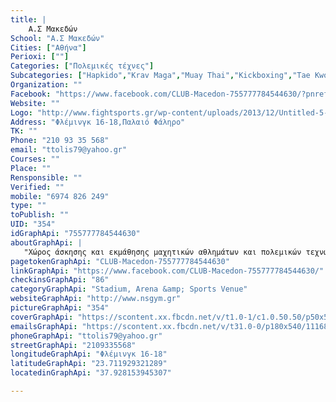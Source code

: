 ```yaml
---
title: |
    Α.Σ Μακεδών
School: "Α.Σ Μακεδών"
Cities: ["Αθήνα"]
Perioxi: [""]
Categories: ["Πολεμικές τέχνες"]
Subcategories: ["Hapkido","Krav Maga","Muay Thai","Kickboxing","Tae Kwon Do  "]
Organization: ""
Facebook: "https://www.facebook.com/CLUB-Macedon-755777784544630/?pnref=story"
Website: ""
Logo: "http://www.fightsports.gr/wp-content/uploads/2013/12/Untitled-5-306x250.jpg"
Address: "Φλέμινγκ 16-18,Παλαιό Φάληρο"
TK: ""
Phone: "210 93 35 568"
email: "ttolis79@yahoo.gr"
Courses: ""
Place: ""
Rensponsible: ""
Verified: ""
mobile: "6974 826 249"
type: ""
toPublish: ""
UID: "354"
idGraphApi: "755777784544630"
aboutGraphApi: | 
   "Χώρος άσκησης και εκμάθησης μαχητικών αθλημάτων και πολεμικών τεχνών!!!"
pagetokenGraphApi: "CLUB-Macedon-755777784544630"
linkGraphApi: "https://www.facebook.com/CLUB-Macedon-755777784544630/"
checkinsGraphApi: "86"
categoryGraphApi: "Stadium, Arena &amp; Sports Venue"
websiteGraphApi: "http://www.nsgym.gr"
pictureGraphApi: "354"
coverGraphApi: "https://scontent.xx.fbcdn.net/v/t1.0-1/c1.0.50.50/p50x50/12002190_755777887877953_1211490258991840162_n.jpg?oh=6d5df3e8ef3422bbe524a8178a0149d4&amp;oe=5B3461AF"
emailsGraphApi: "https://scontent.xx.fbcdn.net/v/t31.0-0/p180x540/11168916_755778054544603_2258240115367856632_o.jpg?oh=43560cefdb73ad163253a10c4cc2c6b6&amp;oe=5B3F9221"
phoneGraphApi: "ttolis79@yahoo.gr"
streetGraphApi: "2109335568"
longitudeGraphApi: "Φλέμινγκ 16-18"
latitudeGraphApi: "23.711929321289"
locatedinGraphApi: "37.928153945307"

---
```




